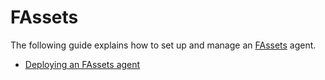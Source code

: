# FAssets

The following guide explains how to set up and manage an [FAssets](../../tech/fassets/index.md) agent.

* [Deploying an FAssets agent](./agent.md)
